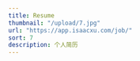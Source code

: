 ```yaml
---
title: Resume
thumbnail: "/upload/7.jpg"
url: "https://app.isaacxu.com/job/"
sort: 7
description: 个人简历
---
```

